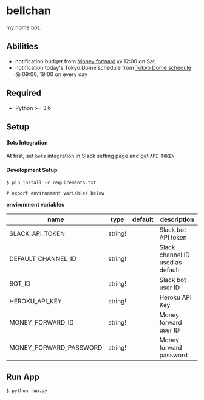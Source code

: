 # bellchan
my home bot.

## Abilities
- notification budget from [Money forward](https://moneyforward.com/) @ 12:00 on Sat.
- notification today's Tokyo Dome schedule from [Tokyo Dome schedule](https://www.tokyo-dome.co.jp/dome/event/schedule.html) @ 09:00, 19:00 on every day


## Required
- Python >= 3.6


## Setup
#### Bots Integration
At first, set `bots` integration in Slack setting page and get `API_TOKEN`.


#### Development Setup
```
$ pip install -r requirements.txt

# export environment variables below
```

__environment variables__

| name                   | type    | default | description                                         |
|------------------------|---------|---------|-----------------------------------------------------|
| SLACK_API_TOKEN        | string! |         | Slack bot API token                                 |
| DEFAULT_CHANNEL_ID     | string! |         | Slack channel ID used as default                    |
| BOT_ID                 | string! |         | Slack bot user ID                                   |
| HEROKU_API_KEY         | string! |         | Heroku API Key                                      |
| MONEY_FORWARD_ID       | string! |         | Money forward user ID                               |
| MONEY_FORWARD_PASSWORD | string! |         | Money forward password                              |

## Run App
```
$ python run.py
```
